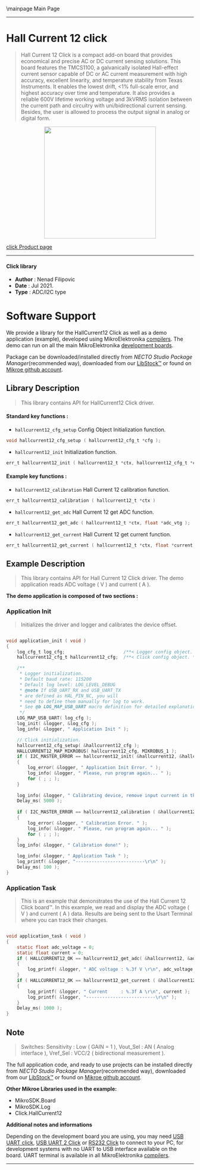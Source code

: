 \mainpage Main Page

---
# Hall Current 12 click

> Hall Current 12 Click is a compact add-on board that provides economical and precise AC or DC current sensing solutions. This board features the TMCS1100, a galvanically isolated Hall-effect current sensor capable of DC or AC current measurement with high accuracy, excellent linearity, and temperature stability from Texas Instruments. It enables the lowest drift, <1% full-scale error, and highest accuracy over time and temperature. It also provides a reliable 600V lifetime working voltage and 3kVRMS isolation between the current path and circuitry with uni/bidirectional current sensing. Besides, the user is allowed to process the output signal in analog or digital form.

<p align="center">
  <img src="https://download.mikroe.com/images/click_for_ide/hallcurrent12_click.png" height=300px>
</p>

[click Product page](https://www.mikroe.com/hall-current-12-click)

---


#### Click library

- **Author**        : Nenad Filipovic
- **Date**          : Jul 2021.
- **Type**          : ADC/I2C type


# Software Support

We provide a library for the HallCurrent12 Click
as well as a demo application (example), developed using MikroElektronika
[compilers](https://www.mikroe.com/necto-studio).
The demo can run on all the main MikroElektronika [development boards](https://www.mikroe.com/development-boards).

Package can be downloaded/installed directly from *NECTO Studio Package Manager*(recommended way), downloaded from our [LibStock&trade;](https://libstock.mikroe.com) or found on [Mikroe github account](https://github.com/MikroElektronika/mikrosdk_click_v2/tree/master/clicks).

## Library Description

> This library contains API for HallCurrent12 Click driver.

#### Standard key functions :

- `hallcurrent12_cfg_setup` Config Object Initialization function.
```c
void hallcurrent12_cfg_setup ( hallcurrent12_cfg_t *cfg );
```

- `hallcurrent12_init` Initialization function.
```c
err_t hallcurrent12_init ( hallcurrent12_t *ctx, hallcurrent12_cfg_t *cfg );
```

#### Example key functions :

- `hallcurrent12_calibration` Hall Current 12 calibration function.
```c
err_t hallcurrent12_calibration ( hallcurrent12_t *ctx )
```

- `hallcurrent12_get_adc` Hall Current 12 get ADC function.
```c
err_t hallcurrent12_get_adc ( hallcurrent12_t *ctx, float *adc_vtg );
```

- `hallcurrent12_get_current` Hall Current 12 get current function.
```c
err_t hallcurrent12_get_current ( hallcurrent12_t *ctx, float *current );
```

## Example Description

> This library contains API for Hall Current 12 Click driver. The demo application reads ADC voltage ( V ) and current ( A ).

**The demo application is composed of two sections :**

### Application Init

> Initializes the driver and logger and calibrates the device offset.

```c

void application_init ( void ) 
{
    log_cfg_t log_cfg;                      /**< Logger config object. */
    hallcurrent12_cfg_t hallcurrent12_cfg;  /**< Click config object. */

    /** 
     * Logger initialization.
     * Default baud rate: 115200
     * Default log level: LOG_LEVEL_DEBUG
     * @note If USB_UART_RX and USB_UART_TX 
     * are defined as HAL_PIN_NC, you will 
     * need to define them manually for log to work. 
     * See @b LOG_MAP_USB_UART macro definition for detailed explanation.
     */
    LOG_MAP_USB_UART( log_cfg );
    log_init( &logger, &log_cfg );
    log_info( &logger, " Application Init " );

    // Click initialization.
    hallcurrent12_cfg_setup( &hallcurrent12_cfg );
    HALLCURRENT12_MAP_MIKROBUS( hallcurrent12_cfg, MIKROBUS_1 );
    if ( I2C_MASTER_ERROR == hallcurrent12_init( &hallcurrent12, &hallcurrent12_cfg ) ) 
    {
        log_error( &logger, " Application Init Error. " );
        log_info( &logger, " Please, run program again... " );
        for ( ; ; );
    }
    
    log_info( &logger, " Calibrating device, remove input current in the next 5 seconds..." );
    Delay_ms( 5000 );
    
    if ( I2C_MASTER_ERROR == hallcurrent12_calibration ( &hallcurrent12 ) )
    {
        log_error( &logger, " Calibration Error. " );
        log_info( &logger, " Please, run program again... " );
        for ( ; ; );
    }
    log_info( &logger, " Calibration done!" );

    log_info( &logger, " Application Task " );
    log_printf( &logger, "--------------------------\r\n" );
    Delay_ms( 100 );
}

```

### Application Task

> This is an example that demonstrates the use of the Hall Current 12 Click board™.
> In this example, we read and display the ADC voltage ( V ) and current ( A ) data.
> Results are being sent to the Usart Terminal where you can track their changes.

```c

void application_task ( void ) 
{
    static float adc_voltage = 0;
    static float current = 0;
    if ( HALLCURRENT12_OK == hallcurrent12_get_adc( &hallcurrent12, &adc_voltage ) )
    {
        log_printf( &logger, " ADC voltage : %.3f V \r\n", adc_voltage );
    }
    if ( HALLCURRENT12_OK == hallcurrent12_get_current ( &hallcurrent12, &current ) )
    {
        log_printf( &logger, " Current     : %.3f A \r\n", current );
        log_printf( &logger, "--------------------------\r\n" );
    }
    Delay_ms( 1000 );
}

```

## Note

> Switches: 
>    Sensitivity : Low ( GAIN = 1 ),
>    Vout_Sel    : AN  ( Analog interface ),
>    Vref_Sel    : VCC/2 ( bidirectional measurement ).

The full application code, and ready to use projects can be installed directly from *NECTO Studio Package Manager*(recommended way), downloaded from our [LibStock&trade;](https://libstock.mikroe.com) or found on [Mikroe github account](https://github.com/MikroElektronika/mikrosdk_click_v2/tree/master/clicks).

**Other Mikroe Libraries used in the example:**

- MikroSDK.Board
- MikroSDK.Log
- Click.HallCurrent12

**Additional notes and informations**

Depending on the development board you are using, you may need
[USB UART click](https://www.mikroe.com/usb-uart-click),
[USB UART 2 Click](https://www.mikroe.com/usb-uart-2-click) or
[RS232 Click](https://www.mikroe.com/rs232-click) to connect to your PC, for
development systems with no UART to USB interface available on the board. UART
terminal is available in all MikroElektronika
[compilers](https://shop.mikroe.com/compilers).

---
